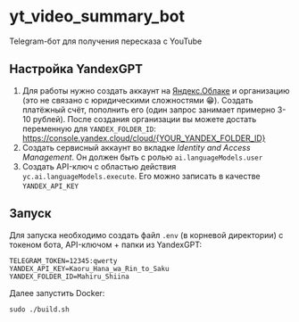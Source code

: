# yt_video_summary_bot

Telegram-бот для получения пересказа с YouTube

## Настройка YandexGPT

1) Для работы нужно создать аккаунт на [Яндекс.Облаке](https://yandex.cloud/ru) и организацию (это не связано с юридическими сложностями 😁). 
Создать платёжный счёт, пополнить его (один запрос занимает примерно 3-10 рублей).
После создания организации вы можете достать переменную для `YANDEX_FOLDER_ID`: https://console.yandex.cloud/cloud/{YOUR_YANDEX_FOLDER_ID}
2) Создать сервисный аккаунт во вкладке _Identity and Access Management_. 
Он должен быть с ролью `ai.languageModels.user`
3) Создать API-ключ с областью действия `yc.ai.languageModels.execute`. Его можно записать в качестве `YANDEX_API_KEY`

## Запуск

Для запуска необходимо создать файл `.env` (в корневой директории) с токеном бота, API-ключом + папки из YandexGPT:

```text
TELEGRAM_TOKEN=12345:qwerty
YANDEX_API_KEY=Kaoru_Hana_wa_Rin_to_Saku
YANDEX_FOLDER_ID=Mahiru_Shiina
```

Далее запустить Docker:

```shell
sudo ./build.sh
```
